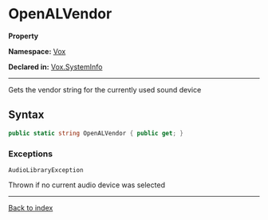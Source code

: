 # OpenALVendor

**Property**

**Namespace:** [Vox](Vox.md)

**Declared in:** [Vox.SystemInfo](Vox.SystemInfo.md)

------



Gets the vendor string for the currently used sound device


## Syntax

```csharp
public static string OpenALVendor { public get; }
```

### Exceptions

`AudioLibraryException`

Thrown if no current audio device was selected

------

[Back to index](index.md)
